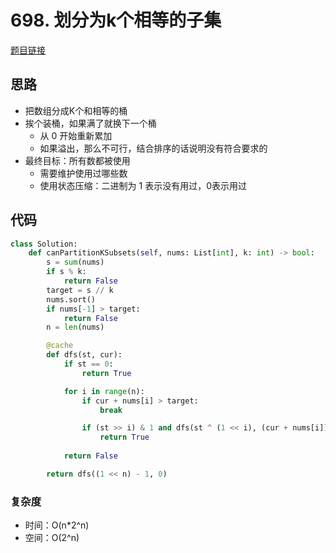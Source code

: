 # 698. 划分为k个相等的子集

[题目链接](https://leetcode.cn/problems/partition-to-k-equal-sum-subsets/description/)

## 思路

- 把数组分成K个和相等的桶
- 挨个装桶，如果满了就换下一个桶
  - 从 0 开始重新累加
  - 如果溢出，那么不可行，结合排序的话说明没有符合要求的
- 最终目标：所有数都被使用
  - 需要维护使用过哪些数
  - 使用状态压缩：二进制为 1 表示没有用过，0表示用过

## 代码

```py
class Solution:
    def canPartitionKSubsets(self, nums: List[int], k: int) -> bool:
        s = sum(nums)
        if s % k:
            return False
        target = s // k
        nums.sort()
        if nums[-1] > target:
            return False
        n = len(nums)

        @cache
        def dfs(st, cur):
            if st == 0:
                return True

            for i in range(n):
                if cur + nums[i] > target:
                    break

                if (st >> i) & 1 and dfs(st ^ (1 << i), (cur + nums[i]) % target):
                    return True
                    
            return False

        return dfs((1 << n) - 1, 0)
```

### 复杂度

- 时间：O(n*2^n)
- 空间：O(2^n)
